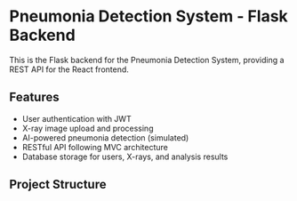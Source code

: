 # Pneumonia Detection System - Flask Backend

This is the Flask backend for the Pneumonia Detection System, providing a REST API for the React frontend.

## Features

- User authentication with JWT
- X-ray image upload and processing
- AI-powered pneumonia detection (simulated)
- RESTful API following MVC architecture
- Database storage for users, X-rays, and analysis results

## Project Structure

